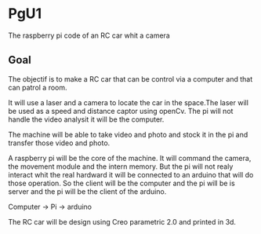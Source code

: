 # PgU1
The raspberry pi code of an RC car whit a camera

## Goal
The objectif is to make a RC car that can be control via a computer and that can patrol a room.

It will use a laser and a camera to locate the car in the space.The laser will be used as a speed and distance captor using openCv.
The pi will not handle the video analysit it will be the computer.

The machine will be able to take video and photo and stock it in the pi and transfer those 
video and photo.

A raspberry pi will be the core of the machine. It will command the camera, the movement module and the 
intern memory. But the pi will not realy interact whit the real hardward it will be connected to an arduino 
that will do those operation. So the client will be the computer and the pi will be is server and the pi will 
be the client of the arduino. 

Computer -> Pi -> arduino

The RC car will be design using Creo parametric 2.0 and printed in 3d.
